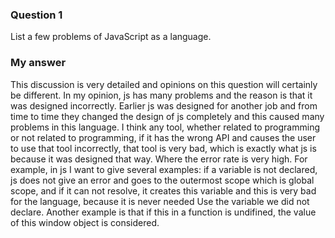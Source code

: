 ### Question 1
List a few problems of JavaScript as a language.


### My answer
This discussion is very detailed and opinions on this question will certainly be different.
In my opinion, js has many problems and the reason is that it was designed incorrectly.
Earlier js was designed for another job and from time to time they changed the design of js completely and this caused many problems in this language.
I think any tool, whether related to programming or not related to programming, if it has the wrong API and causes the user to use that tool incorrectly, that tool is very bad, which is exactly what js is because it was designed that way. Where the error rate is very high.
For example, in js I want to give several examples: if a variable is not declared, js does not give an error and goes to the outermost scope which is global scope, and if it can not resolve, it creates this variable and this is very bad for the language, because it is never needed Use the variable we did not declare.
Another example is that if this in a function is undifined, the value of this window object is considered.